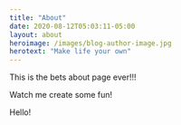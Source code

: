 ```yaml
---
title: "About"
date: 2020-08-12T05:03:11-05:00
layout: about
heroimage: /images/blog-author-image.jpg
herotext: "Make life your own"
---
```


This is the bets about page ever!!!

Watch me create some fun!

Hello!


